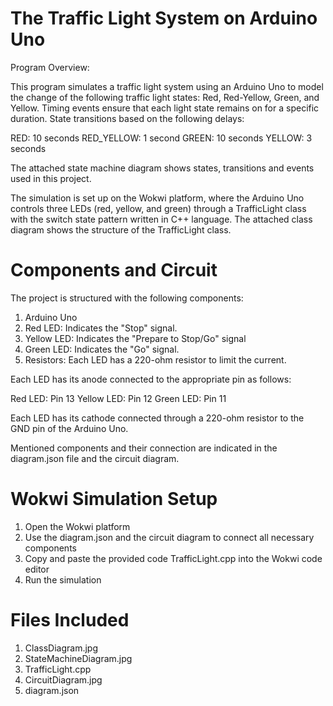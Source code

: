 # The Traffic Light System on Arduino Uno
Program Overview:

This program simulates a traffic light system using an Arduino Uno to model the change of the 
following traffic light states: Red, Red-Yellow, Green, and Yellow. Timing events ensure that each light state 
remains on for a specific duration. State transitions based on the following delays:

RED: 10 seconds
RED_YELLOW: 1 second
GREEN: 10 seconds
YELLOW: 3 seconds

The attached state machine diagram shows states, transitions and events used in this project. 

The simulation is set up on the Wokwi platform, where the Arduino Uno controls three LEDs (red, yellow, and green) 
through a TrafficLight class with the switch state pattern written in C++ language. The attached class diagram shows the 
structure of the TrafficLight class.

# Components and Circuit

The project is structured with the following components:

1) Arduino Uno
2) Red LED: Indicates the "Stop" signal.
3) Yellow LED: Indicates the "Prepare to Stop/Go" signal
4) Green LED: Indicates the "Go" signal.
5) Resistors: Each LED has a 220-ohm resistor to limit the current.

Each LED has its anode connected to the appropriate pin as follows:

Red LED: Pin 13
Yellow LED: Pin 12
Green LED: Pin 11

Each LED has its cathode connected through a 220-ohm resistor to the GND pin of the Arduino Uno.

Mentioned components and their connection are indicated in the diagram.json file and the circuit diagram.

# Wokwi Simulation Setup

1) Open the Wokwi platform
2) Use the diagram.json and the circuit diagram to connect all necessary components
3) Copy and paste the provided code TrafficLight.cpp into the Wokwi code editor
4) Run the simulation

# Files Included
1) ClassDiagram.jpg 
2) StateMachineDiagram.jpg 
3) TrafficLight.cpp  
4) CircuitDiagram.jpg
5) diagram.json 

